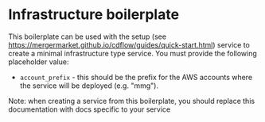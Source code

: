 # Infrastructure boilerplate

This boilerplate can be used with the setup (see
https://mergermarket.github.io/cdflow/guides/quick-start.html) service to create
a minimal infrastructure type service. You must provide the following
placeholder value:

* `account_prefix` - this should be the prefix for the AWS accounts where the
                     service will be deployed (e.g. "mmg").

Note: when creating a service from this boilerplate, you should replace this
documentation with docs specific to your service
